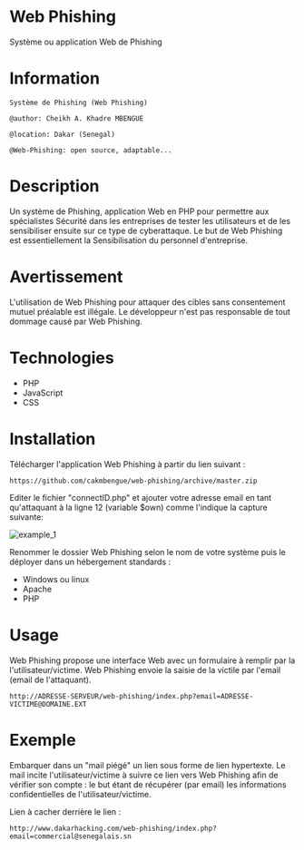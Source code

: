 Web Phishing
============
Système ou application Web de Phishing

Information
===========
```
Système de Phishing (Web Phishing)

@author: Cheikh A. Khadre MBENGUE

@location: Dakar (Senegal)

@Web-Phishing: open source, adaptable...
```

Description
===========
Un système de Phishing, application Web en PHP pour permettre aux spécialistes Sécurité dans les entreprises de tester les utilisateurs et de les sensibiliser ensuite sur ce type de cyberattaque. Le but de Web Phishing est essentiellement la Sensibilisation du personnel d'entreprise.

Avertissement
=============
L'utilisation de Web Phishing pour attaquer des cibles sans consentement mutuel préalable est illégale. Le développeur n'est pas responsable de tout dommage causé par Web Phishing.

Technologies
============
* PHP
* JavaScript
* CSS

Installation
============
Télécharger l'application Web Phishing à partir du lien suivant : 

```
https://github.com/cakmbengue/web-phishing/archive/master.zip
```

Editer le fichier "connectID.php" et ajouter votre adresse email en tant qu'attaquant à la ligne 12 (variable $own) comme l'indique la capture suivante:

![example_1](https://github.com/cakmbengue/web-phishing/blob/master/screen/screen1.png)

Renommer le dossier Web Phishing selon le nom de votre système puis le déployer dans un hébergement standards :

* Windows ou linux 
* Apache
* PHP

Usage
=====
Web Phishing propose une interface Web avec un formulaire à remplir par la l'utilisateur/victime. Web Phishing envoie la saisie de la victile par l'email (email de l'attaquant). 

```
http://ADRESSE-SERVEUR/web-phishing/index.php?email=ADRESSE-VICTIME@DOMAINE.EXT
```

Exemple
=======
Embarquer dans un "mail piégé" un lien sous forme de lien hypertexte. Le mail incite l'utilisateur/victime à suivre ce lien vers Web Phishing afin de vérifier son compte : le but étant de récupérer (par email) les informations confidentielles de l'utilisateur/victime. 

Lien à cacher derrière le lien :
```
http://www.dakarhacking.com/web-phishing/index.php?email=commercial@senegalais.sn
```